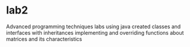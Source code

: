 # lab2

Advanced programming techniques labs
using java 
created classes and interfaces with inheritances
implementing and overriding functions about matrices and its characteristics
